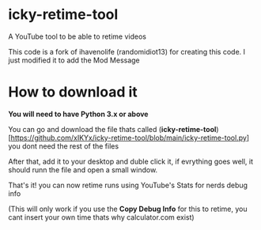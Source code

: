 # icky-retime-tool
A YouTube tool to be able to retime videos

This code is a fork of ihavenolife (randomidiot13) for creating this code. I just modified it to add the Mod Message

# How to download it
**You will need to have Python 3.x or above**

You can go and download the file thats called (**icky-retime-tool**)[https://github.com/xIKYx/icky-retime-tool/blob/main/icky-retime-tool.py] you dont need the rest of the files

After that, add it to your desktop and duble click it, if evrything goes well, it should runn the file and open a small window.

That's it! you can now retime runs using YouTube's Stats for nerds debug info

(This will only work if you use the **__Copy Debug Info__** for this to retime, you cant insert your own time thats why calculator.com exist)
